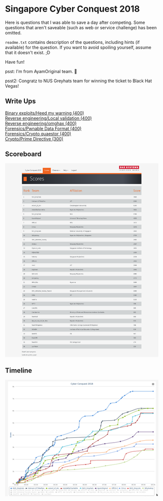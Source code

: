 
# Singapore Cyber Conquest 2018

Here is questions that I was able to save a day after competing.
Some questions that aren't saveable (such as web or service challenge) has been omitted.

`readme.txt` contains description of the questions, including hints (if available) for the question. If you  want to avoid spoiling yourself, assume that it doesn't exist. ;D

Have fun!

psst: I'm from AyamOriginal team. 👋

psst2: Congratz to NUS Greyhats team for winning the ticket to Black Hat Vegas!

## Write Ups
[Binary exploits/Heed my warning (400)](challenges/Binary%20exploits/Heed%20my%20warning%20(400)/README.md)  
[Reverse engineering/Local validation (400)](challenges/Reverse%20engineering/Local%20validation%20(400)/README.md)  
[Reverse engineering/omghax (400)](challenges/Reverse%20engineering/omghax%20(400)/README.md)  
[Forensics/Pwnable Data Format (400)](challenges/Forensics/Pwnable%20Data%20Format%20(400)/README.md)  
[Forensics/Crypto quaestor (400)](challenges/Forensics/Crypto%20quaestor%20(400)/README.md)  
[Crypto/Prime Directive (300)](challenges/Crypto/Prime%20Directive%20(300)/README.md)


## Scoreboard
![](scoreboard.png)

## Timeline
![](submission-timeline.png)

